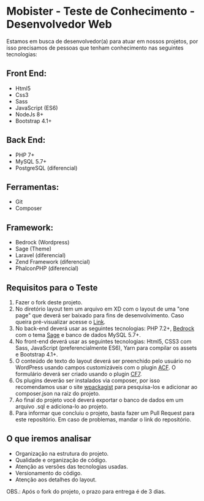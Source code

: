 # Mobister - Teste de Conhecimento - Desenvolvedor Web

Estamos em busca de desenvolvedor(a) para atuar em nossos projetos, por isso precisamos de pessoas que tenham conhecimento
nas seguintes tecnologias:

## Front End:
- Html5
- Css3
- Sass
- JavaScript (ES6)
- NodeJs 8+
- Bootstrap 4.1+

## Back End:
- PHP 7+
- MySQL 5.7+
- PostgreSQL (diferencial)

## Ferramentas:
- Git
- Composer

## Framework:
- Bedrock (Wordpress)
- Sage (Theme)
- Laravel (diferencial)
- Zend Framework (diferencial)
- PhalconPHP (diferencial)

## Requisitos para o Teste

1. Fazer o fork deste projeto.
2. No diretório layout tem um arquivo em XD com o layout de uma "one page" que deverá ser baixado para fins de desenvolvimento. Caso queira pré-visualizar acesse o [Link](https://xd.adobe.com/view/161c17aa-5e0c-44de-652a-fe4293b21dc3-602d/?fullscreen&hints=off).
3. No back-end deverá usar as seguintes tecnologias: PHP 7.2+,
[Bedrock](https://roots.io/bedrock/) com o tema [Sage](https://roots.io/sage/) e banco de dados MySQL 5.7+.
4. No front-end deverá usar as seguintes tecnologias: Html5, CSS3 com Sass, JavaScript (preferencialmente ES6),
Yarn para compilar os assets e Bootstrap 4.1+.
5. O conteúdo de texto do layout deverá ser preenchido pelo usuário no WordPress usando campos customizáveis
com o plugin [ACF](https://www.advancedcustomfields.com/). O formulário deverá ser criado usando o
plugin [CF7](https://contactform7.com/).
6. Os plugins deverão ser instalados via composer, por isso recomendamos usar o site [wpackagist](https://wpackagist.org/) para pesquisa-los e adicionar ao composer.json na raiz do projeto.
7. Ao final do projeto você deverá exportar o banco de dados em um arquivo .sql e adiciona-lo ao projeto.
8. Para informar que concluiu o projeto, basta fazer um Pull Request para este repositório.
Em caso de problemas, mandar o link do repositório.

## O que iremos analisar

- Organização na estrutura do projeto.
- Qualidade e organização de código.
- Atenção as versões das tecnologias usadas.
- Versionamento do código.
- Atenção aos detalhes do layout.

OBS.: Após o fork do projeto, o prazo para entrega é de 3 dias.
